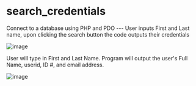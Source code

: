 # search_credentials
Connect to a database using PHP and PDO --- User inputs First and Last name, upon clicking the search button the code outputs their credentials

![image](https://user-images.githubusercontent.com/54149803/220659971-95d80215-01fb-45c1-a20f-5b527d2179c3.png)

User will type in First and Last Name. Program will output the user's Full Name, userid, ID #, and email address.

![image](https://user-images.githubusercontent.com/54149803/220662721-36b1739c-2e84-4b4a-a360-a2bbd02c6084.png)
